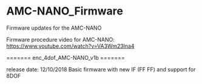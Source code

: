 # AMC-NANO_Firmware
Firmware updates for the AMC-NANO

Firmware procedure video for AMC-NANO:
https://www.youtube.com/watch?v=VA3Wm23lna4


======= enc_4dof_AMC-NANO_v1b =======

release date: 12/10/2018
Basic firmware with new IF (FF FF) and support for 8DOF
